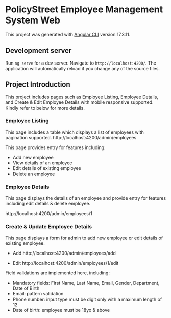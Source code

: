 # PolicyStreet Employee Management System Web

This project was generated with [Angular CLI](https://github.com/angular/angular-cli) version 17.3.11.

## Development server

Run `ng serve` for a dev server. Navigate to `http://localhost:4200/`. The application will automatically reload if you change any of the source files.

## Project Introduction

This project includes pages such as Employee Listing, Employee Details, and Create & Edit Employee Details with mobile responsive supported. Kindly refer to below for more details.

### Employee Listing

This page includes a table which displays a list of employees with pagination supported.
http://localhost:4200/admin/employees

This page provides entry for features including:

- Add new employee
- View details of an employee
- Edit details of existing employee
- Delete an employee

### Employee Details

This page displays the details of an employee and provide entry for features including edit details & delete employee.

http://localhost:4200/admin/employees/1

### Create & Update Employee Details

This page displays a form for admin to add new employee or edit details of existing employee.

- Add
  http://localhost:4200/admin/employees/add

- Edit
  http://localhost:4200/admin/employees/1/edit

Field validations are implemented here, including:

- Mandatory fields: First Name, Last Name, Email, Gender, Department, Date of Birth
- Email: pattern validation
- Phone number: input type must be digit only with a maximum length of 12
- Date of birth: employee must be 18yo & above
